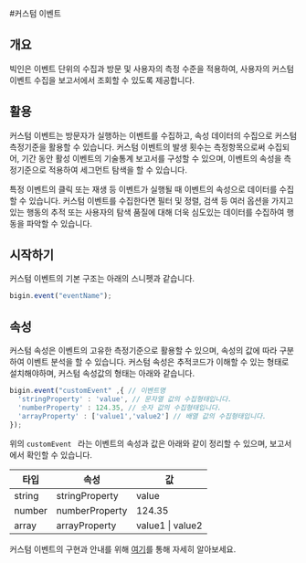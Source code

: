#커스텀 이벤트



## 개요

빅인은 이벤트 단위의 수집과 방문 및 사용자의 측정 수준을 적용하여, 사용자의 커스텀 이벤트 수집을 보고서에서 조회할 수 있도록 제공합니다. 



## 활용

커스텀 이벤트는 방문자가 실행하는 이벤트를 수집하고, 속성 데이터의 수집으로 커스텀 측정기준을 활용할 수 있습니다. 커스텀 이벤트의 발생 횟수는 측정항목으로써 수집되어, 기간 동안 활성 이벤트의 기술통계 보고서를 구성할 수 있으며, 이벤트의 속성을 측정기준으로 적용하여 세그먼트 탐색을 할 수 있습니다.



특정 이벤트의 클릭 또는 재생 등 이벤트가 실행될 때 이벤트의 속성으로 데이터를 수집할 수 있습니다. 커스텀 이벤트를 수집한다면 필터 및 정렬, 검색 등 여러 옵션을 가지고 있는 행동의 추적 또는 사용자의 탐색 품질에 대해 더욱 심도있는 데이터를 수집하여 행동을 파악할 수 있습니다. 



## 시작하기

커스텀 이벤트의 기본 구조는 아래의 스니펫과 같습니다.

```javascript
bigin.event("eventName");
```



## 속성

커스텀 속성은 이벤트의 고유한 측정기준으로 활용할 수 있으며, 속성의 값에 따라 구분하여 이벤트 분석을 할 수 있습니다. 커스텀 속성은 추적코드가 이해할 수 있는 형태로 설치해야하며, 커스텀 속성값의 형태는 아래와 같습니다.

```javascript
bigin.event("customEvent" ,{ // 이벤트명
  'stringProperty' : 'value', // 문자열 값의 수집형태입니다.
  'numberProperty' : 124.35, // 숫자 값의 수집형태입니다.
  'arrayProperty' : ['value1','value2'] // 배열 값의 수집형태입니다.
});
```

위의 `customEvent ` 라는 이벤트의 속성과 값은 아래와 같이 정리할 수 있으며, 보고서에서 확인할 수 있습니다. 

| 타입   | 속성           | 값               |
| ------ | -------------- | ---------------- |
| string | stringProperty | value            |
| number | numberProperty | 124.35           |
| array  | arrayProperty  | value1 \| value2 |



커스텀 이벤트의 구현과 안내를 위해 [여기](#)를 통해 자세히 알아보세요. 



